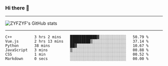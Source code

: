 ### Hi there 👋

-------

<!--

- 🔭 I’m currently working on ...
- 🌱 I’m currently learning Rust
- 👯 I’m looking to collaborate on ...
- 🤔 I’m looking for help with ...
- 💬 Ask me about ...
- 📫 How to reach me: ...
- 😄 Pronouns: ...
- ⚡ Fun fact: ...

-------
-->

![ZYFZYF's GitHub stats](https://github-readme-stats.vercel.app/api?username=ZYFZYF)


-------

<!--START_SECTION:waka-->

```text
C++          3 hrs 2 mins    ████████████▓░░░░░░░░░░░░   50.79 %
Vue.js       2 hrs 13 mins   █████████▒░░░░░░░░░░░░░░░   37.14 %
Python       38 mins         ██▓░░░░░░░░░░░░░░░░░░░░░░   10.67 %
JavaScript   3 mins          ▒░░░░░░░░░░░░░░░░░░░░░░░░   00.88 %
CSS          1 min           ░░░░░░░░░░░░░░░░░░░░░░░░░   00.52 %
Markdown     0 secs          ░░░░░░░░░░░░░░░░░░░░░░░░░   00.00 %
```

<!--END_SECTION:waka-->


